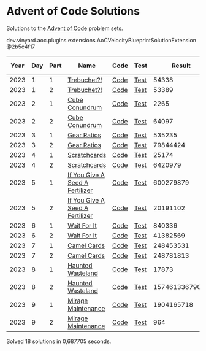 # Advent of Code Solutions
Solutions to the [Advent of Code](https://adventofcode.com/) problem sets.

dev.vinyard.aoc.plugins.extensions.AoCVelocityBlueprintSolutionExtension@2b5c4f17

| Year | Day | Part | Name | Code | Test | Result | Time (ms) |
|------|-----|------|------|------|------|--------|-----------|
| 2023 | 1 | 1 | [Trebuchet?!](https://adventofcode.com/2023/day/1) | [Code](solutions/src/main/java/dev/vinyard/adventofcode/soluce/year2023/day1/Day1Part1Solution.java) | [Test](solutions/src/test/java/dev/vinyard/adventofcode/soluce/year2023/day1/Day1Part1SolutionTest.java) | 54338 | 1,1533 |
| 2023 | 1 | 2 | [Trebuchet?!](https://adventofcode.com/2023/day/1) | [Code](solutions/src/main/java/dev/vinyard/adventofcode/soluce/year2023/day1/Day1Part2Solution.java) | [Test](solutions/src/test/java/dev/vinyard/adventofcode/soluce/year2023/day1/Day1Part2SolutionTest.java) | 53389 | 17,794 |
| 2023 | 2 | 1 | [Cube Conundrum](https://adventofcode.com/2023/day/2) | [Code](solutions/src/main/java/dev/vinyard/adventofcode/soluce/year2023/day2/Day2Part1Solution.java) | [Test](solutions/src/test/java/dev/vinyard/adventofcode/soluce/year2023/day2/Day2Part1SolutionTest.java) | 2265 | 1,0293 |
| 2023 | 2 | 2 | [Cube Conundrum](https://adventofcode.com/2023/day/2) | [Code](solutions/src/main/java/dev/vinyard/adventofcode/soluce/year2023/day2/Day2Part2Solution.java) | [Test](solutions/src/test/java/dev/vinyard/adventofcode/soluce/year2023/day2/Day2Part2SolutionTest.java) | 64097 | 1,17 |
| 2023 | 3 | 1 | [Gear Ratios](https://adventofcode.com/2023/day/3) | [Code](solutions/src/main/java/dev/vinyard/adventofcode/soluce/year2023/day3/Day3Part1Solution.java) | [Test](solutions/src/test/java/dev/vinyard/adventofcode/soluce/year2023/day3/Day3Part1SolutionTest.java) | 535235 | 16,8097 |
| 2023 | 3 | 2 | [Gear Ratios](https://adventofcode.com/2023/day/3) | [Code](solutions/src/main/java/dev/vinyard/adventofcode/soluce/year2023/day3/Day3Part2Solution.java) | [Test](solutions/src/test/java/dev/vinyard/adventofcode/soluce/year2023/day3/Day3Part2SolutionTest.java) | 79844424 | 10,3982 |
| 2023 | 4 | 1 | [Scratchcards](https://adventofcode.com/2023/day/4) | [Code](solutions/src/main/java/dev/vinyard/adventofcode/soluce/year2023/day4/Day4Part1Solution.java) | [Test](solutions/src/test/java/dev/vinyard/adventofcode/soluce/year2023/day4/Day4Part1SolutionTest.java) | 25174 | 2,6692 |
| 2023 | 4 | 2 | [Scratchcards](https://adventofcode.com/2023/day/4) | [Code](solutions/src/main/java/dev/vinyard/adventofcode/soluce/year2023/day4/Day4Part2Solution.java) | [Test](solutions/src/test/java/dev/vinyard/adventofcode/soluce/year2023/day4/Day4Part2SolutionTest.java) | 6420979 | 2,6294 |
| 2023 | 5 | 1 | [If You Give A Seed A Fertilizer](https://adventofcode.com/2023/day/5) | [Code](solutions/src/main/java/dev/vinyard/adventofcode/soluce/year2023/day5/Day5Part1Solution.java) | [Test](solutions/src/test/java/dev/vinyard/adventofcode/soluce/year2023/day5/Day5Part1SolutionTest.java) | 600279879 | 0,5645 |
| 2023 | 5 | 2 | [If You Give A Seed A Fertilizer](https://adventofcode.com/2023/day/5) | [Code](solutions/src/main/java/dev/vinyard/adventofcode/soluce/year2023/day5/Day5Part2Solution.java) | [Test](solutions/src/test/java/dev/vinyard/adventofcode/soluce/year2023/day5/Day5Part2SolutionTest.java) | 20191102 | 0,7486 |
| 2023 | 6 | 1 | [Wait For It](https://adventofcode.com/2023/day/6) | [Code](solutions/src/main/java/dev/vinyard/adventofcode/soluce/year2023/day6/Day6Part1Solution.java) | [Test](solutions/src/test/java/dev/vinyard/adventofcode/soluce/year2023/day6/Day6Part1SolutionTest.java) | 840336 | 0,0347 |
| 2023 | 6 | 2 | [Wait For It](https://adventofcode.com/2023/day/6) | [Code](solutions/src/main/java/dev/vinyard/adventofcode/soluce/year2023/day6/Day6Part2Solution.java) | [Test](solutions/src/test/java/dev/vinyard/adventofcode/soluce/year2023/day6/Day6Part2SolutionTest.java) | 41382569 | 519,8873 |
| 2023 | 7 | 1 | [Camel Cards](https://adventofcode.com/2023/day/7) | [Code](solutions/src/main/java/dev/vinyard/adventofcode/soluce/year2023/day7/Day7Part1Solution.java) | [Test](solutions/src/test/java/dev/vinyard/adventofcode/soluce/year2023/day7/Day7Part1SolutionTest.java) | 248453531 | 32,3566 |
| 2023 | 7 | 2 | [Camel Cards](https://adventofcode.com/2023/day/7) | [Code](solutions/src/main/java/dev/vinyard/adventofcode/soluce/year2023/day7/Day7Part2Solution.java) | [Test](solutions/src/test/java/dev/vinyard/adventofcode/soluce/year2023/day7/Day7Part2SolutionTest.java) | 248781813 | 32,4998 |
| 2023 | 8 | 1 | [Haunted Wasteland](https://adventofcode.com/2023/day/8) | [Code](solutions/src/main/java/dev/vinyard/adventofcode/soluce/year2023/day8/Day8Part1Solution.java) | [Test](solutions/src/test/java/dev/vinyard/adventofcode/soluce/year2023/day8/Day8Part1SolutionTest.java) | 17873 | 3,3358 |
| 2023 | 8 | 2 | [Haunted Wasteland](https://adventofcode.com/2023/day/8) | [Code](solutions/src/main/java/dev/vinyard/adventofcode/soluce/year2023/day8/Day8Part2Solution.java) | [Test](solutions/src/test/java/dev/vinyard/adventofcode/soluce/year2023/day8/Day8Part2SolutionTest.java) | 15746133679061 | 3,5708 |
| 2023 | 9 | 1 | [Mirage Maintenance](https://adventofcode.com/2023/day/9) | [Code](solutions/src/main/java/dev/vinyard/adventofcode/soluce/year2023/day9/Day9Part1Solution.java) | [Test](solutions/src/test/java/dev/vinyard/adventofcode/soluce/year2023/day9/Day9Part1SolutionTest.java) | 1904165718 | 20,6293 |
| 2023 | 9 | 2 | [Mirage Maintenance](https://adventofcode.com/2023/day/9) | [Code](solutions/src/main/java/dev/vinyard/adventofcode/soluce/year2023/day9/Day9Part2Solution.java) | [Test](solutions/src/test/java/dev/vinyard/adventofcode/soluce/year2023/day9/Day9Part2SolutionTest.java) | 964 | 20,4249 |

Solved 18 solutions in 0,687705 seconds.
